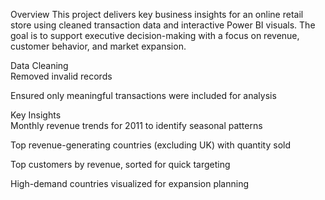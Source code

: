 Overview
This project delivers key business insights for an online retail store using cleaned transaction data and interactive Power BI visuals. The goal is to support executive decision-making with a focus on revenue, customer behavior, and market expansion.  

Data Cleaning  
Removed invalid records 

Ensured only meaningful transactions were included for analysis  

Key Insights  
Monthly revenue trends for 2011 to identify seasonal patterns  

Top revenue-generating countries (excluding UK) with quantity sold  

Top customers by revenue, sorted for quick targeting  

High-demand countries visualized for expansion planning 
